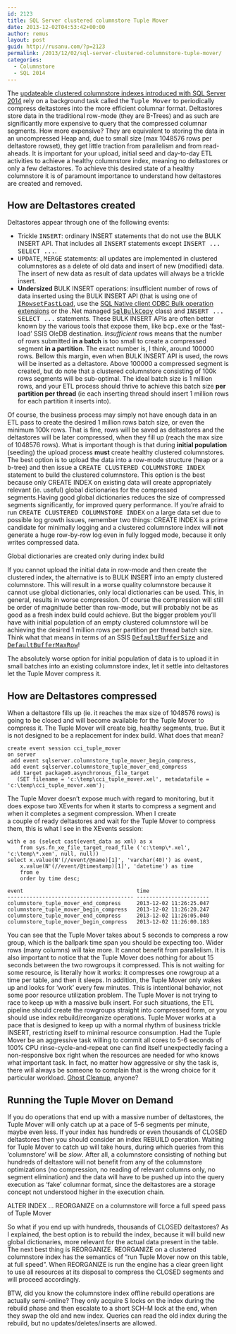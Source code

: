 ```yaml
---
id: 2123
title: SQL Server clustered columnstore Tuple Mover
date: 2013-12-02T04:53:42+00:00
author: remus
layout: post
guid: http://rusanu.com/?p=2123
permalink: /2013/12/02/sql-server-clustered-columnstore-tuple-mover/
categories:
  - Columnstore
  - SQL 2014
---
```

The [updateable clustered columnstore indexes introduced with SQL Server 2014](http://rusanu.com/2013/06/11/sql-server-clustered-columnstore-indexes-at-teched-2013/) rely on a background task called the <tt>Tuple Mover</tt> to periodically compress deltastores into the more efficient columnar format. Deltastores store data in the traditional row-mode (they are B-Trees) and as such are significantly more expensive to query that the compressed columnar segments. How more expensive? They are equivalent to storing the data in an uncompressed Heap and, due to small size (max 1048576 rows per deltastore rowset), they get little traction from parallelism and from read-aheads. It is important for your upload, initial seed and day-to-day ETL activities to achieve a healthy columnstore index, meaning no deltastores or only a few deltastores. To achieve this desired state of a healthy columnstore it is of paramount importance to understand how deltastores are created and removed.

<!--more-->

## How are Deltastores created

Deltastores appear through one of the following events:

  * Trickle <tt>INSERT</tt>: ordinary INSERT statements that do not use the BULK INSERT API. That includes all <tt>INSERT</tt> statements except <tt>INSERT ... SELECT ...</tt>.
  * <tt>UPDATE</tt>, <tt>MERGE</tt> statements: all updates are implemented in clustered columnstores as a delete of old data and insert of new (modified) data. The insert of new data as result of data updates will always be a trickle insert.
  * **Undersized** BULK INSERT operations: insufficient number of rows of data inserted using the BULK INSERT API (that is using one of [<tt>IRowsetFastLoad</tt>](http://technet.microsoft.com/en-us/library/ms131708.aspx), use the [SQL Native client ODBC Bulk operation extensions](http://msdn.microsoft.com/en-us/library/ms130792.aspx) or the .Net managed [<tt>SqlBulkCopy</tt>](http://msdn.microsoft.com/en-us/library/system.data.sqlclient.sqlbulkcopy.aspx) class) and <tt>INSERT ... SELECT ...</tt> statements</tt>. These BULK INSERT APIs are often better known by the various tools that expose them, like <tt>bcp.exe</tt> or the &#8216;fast-load&#8217; SSIS OleDB destination. _Insufficient_ rows means that the number of rows submitted **in a batch** is too small to create a compressed segment **in a partition**. The exact number is, I think, around 100000 rows. Bellow this margin, even when BULK INSERT API is used, the rows will be inserted as a deltastore. Above 100000 a compressed segment is created, but do note that a clustered columnstore consisting of 100k rows segments will be sub-optimal. The ideal batch size is 1 million rows, and your ETL process should thrive to achieve this batch size **per partition per thread** (ie each inserting thread should insert 1 million rows for each partition it inserts into).

Of course, the business process may simply not have enough data in an ETL pass to create the desired 1 million rows batch size, or even the minimum 100k rows. That is fine, rows will be saved as deltastores and the deltastores will be later compressed, when they fill up (reach the max size of 1048576 rows). What is important though is that during **initial population** (seeding) the upload process **must** create healthy clustered columnstores. The best option is to upload the data into a row-mode structure (heap or a b-tree) and then issue a <tt>CREATE CLUSTERED COLUMNSTORE INDEX</tt> statement to build the clustered columnstore. This option is the best because only CREATE INDEX on existing data will create appropriately relevant (ie. useful) global dictionaries for the compressed segments.Having good global dictionaries reduces the size of compressed segments significantly, for improved query performance. If you&#8217;re afraid to run <tt>CREATE CLUSTERED COLUMNSTORE INDEX</tt> on a large data set due to possible log growth issues, remember two things: CREATE INDEX is a prime candidate for minimally logging and a clustered columnstore index will **not** generate a huge row-by-row log even in fully logged mode, because it only writes compressed data.

<p class="callout float-right">
  Global dictionaries are created only during index build
</p>

If you cannot upload the initial data in row-mode and then create the clustered index, the alternative is to BULK INSERT into an empty clustered columnstore. This will result in a worse quality columnstore because it cannot use global dictionaries, only local dictionaries can be used. This, in general, results in worse compression. Of course the compression will still be order of magnitude better than row-mode, but will probably not be as good as a fresh index build could achieve. But the bigger problem you&#8217;ll have with initial population of an empty clustered columnstore will be achieving the desired 1 million rows per partition per thread batch size. Think what that means in terms of an SSIS [<tt>DefaultBufferSize</tt>](http://msdn.microsoft.com/en-us/library/microsoft.sqlserver.dts.pipeline.wrapper.mainpipeclass.defaultbuffersize(v=sql.105).aspx) and [<tt>DefaultBufferMaxRow</tt>](http://msdn.microsoft.com/en-us/library/microsoft.sqlserver.dts.pipeline.wrapper.mainpipeclass.defaultbuffermaxrows(v=sql.105).aspx)!

The absolutely worse option for initial population of data is to upload it in small batches into an existing columnstore index, let it settle into deltastores let the Tuple Mover compress it.

## How are Deltastores compressed

When a deltastore fills up (ie. it reaches the max size of 1048576 rows) is going to be closed and will become available for the Tuple Mover to compress it. The Tuple Mover will create big, healthy segments, true. But it is not designed to be a replacement for index build. What does that mean?

    
    create event session cci_tuple_mover
    on server
     add event sqlserver.columnstore_tuple_mover_begin_compress,
     add event sqlserver.columnstore_tuple_mover_end_compress
     add target package0.asynchronous_file_target
       (SET filename = 'c:\temp\cci_tuple_mover.xel', metadatafile = 'c:\temp\cci_tuple_mover.xem');
    

The Tuple Mover doesn&#8217;t expose much with regard to monitoring, but it does expose two XEvents for when it starts to compress a segment and when it completes a segment compression. When I create  
a couple of ready deltastores and wait for the Tuple Mover to compress them, this is what I see in the XEvents session:

    
    with e as (select cast(event_data as xml) as x 
    	from sys.fn_xe_file_target_read_file ('c:\temp\*.xel', 'c:\temp\*.xem', null, null))
    select x.value(N'(//event/@name)[1]', 'varchar(40)') as event,
    	x.value(N'(//event/@timestamp)[1]', 'datetime') as time
    	from e
    	order by time desc;
    
    event                                    time
    ---------------------------------------- -----------------------
    columnstore_tuple_mover_end_compress     2013-12-02 11:26:25.047
    columnstore_tuple_mover_begin_compress   2013-12-02 11:26:20.247
    columnstore_tuple_mover_end_compress     2013-12-02 11:26:05.040
    columnstore_tuple_mover_begin_compress   2013-12-02 11:26:00.183
    

You can see that the Tuple Mover takes about 5 seconds to compress a row group, which is the ballpark time span you should be expecting too. Wider rows (many columns) will take more. It cannot benefit from parallelism. It is also important to notice that the Tuple Mover does nothing for about 15 seconds between the two rowgroups it compressed. This is not waiting for some resource, is literally how it works: it compresses one rowgroup at a time per table, and then it sleeps. In addition, the Tuple Mover only wakes up and looks for &#8216;work&#8217; every few minutes. This is intentional behavior, not some poor resource utilization problem. The Tuple Mover is not trying to race to keep up with a massive bulk insert. For such situations, the ETL pipeline should create the rowgroups straight into compressed form, or you should use index rebuild/reorganize operations. Tuple Mover works at a pace that is designed to keep up with a normal rhythm of business trickle INSERT, restricting itself to minimal resource consumption. Had the Tuple Mover be an aggressive task willing to commit all cores to 5-6 seconds of 100% CPU rinse-cycle-and-repeat one can find itself unexpectedly facing a non-responsive box right when the resources are needed for who knows what important task. In fact, no matter how aggressive or shy the task is, there will always be someone to complain that is the wrong choice for it particular workload. <a href="http://www.sqlskills.com/blogs/paul/turning-off-the-ghost-cleanup-task-for-a-performance-gain/" target="_blank">Ghost Cleanup</a>, anyone?

## Running the Tuple Mover on Demand

If you do operations that end up with a massive number of deltastores, the Tuple Mover will only catch up at a pace of 5-6 segments per minute, maybe even less. If your index has hundreds or even thousands of CLOSED deltastores then you should consider an index REBUILD operation. Waiting for Tuple Mover to catch up will take hours, during which queries from this &#8216;columnstore&#8217; will be _slow_. After all, a columnstore consisting of nothing but hundreds of deltastore will not benefit from any of the columnstore optimizations (no compression, no reading of relevant columns only, no segment elimination) and the data will have to be pushed up into the query execution as &#8216;fake&#8217; columnar format, since the deltastores are a storage concept not understood higher in the execution chain.

<p class="callout float-right">
  ALTER INDEX &#8230; REORGANIZE on a columnstore will force a full speed pass of Tuple Mover
</p>

So what if you end up with hundreds, thousands of CLOSED deltastores? As I explained, the best option is to rebuild the index, because it will build new global dictionaries, more relevant for the actual data present in the table. The next best thing is REORGANIZE. REORGANIZE on a clustered columnstore index has the semantics of &#8220;run Tuple Mover now on this table, at full speed&#8221;. When REORGANIZE is run the engine has a clear green light to use all resources at its disposal to compress the CLOSED segments and will proceed accordingly.

BTW, did you know the columnstore index offline rebuild operations are actually semi-online? They only acquire S locks on the index during the rebuild phase and then escalate to a short SCH-M lock at the end, when they swap the old and new index. Queries can read the old index during the rebuild, but no updates/deletes/inserts are allowed.